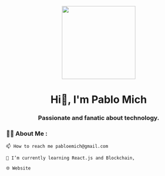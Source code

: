 <div id="header" align="center">
    <img src="https://media.giphy.com/media/vzO0Vc8b2VBLi/giphy.gif" width="200"/>
    <h1 align="center">Hi👋, I'm Pablo Mich</h1>
    <h3 align="center">Passionate and fanatic about technology.</h3>
</div>

### 👨‍💻 About Me :

    📫 How to reach me pabloemich@gmail.com

    🌱 I’m currently learning React.js and Blockchain,

    🌐 Website
